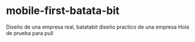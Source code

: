 # mobile-first-batata-bit
Diseño de una empresa real, batatabit diseño practico de una empresa
Hola de prueba para pull
